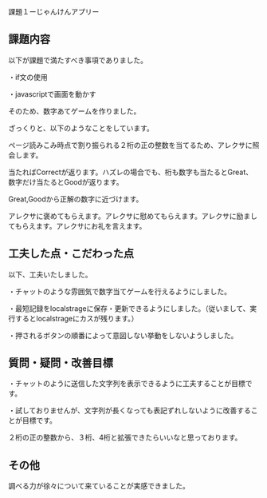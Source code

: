 課題１ーじゃんけんアプリー
<h2>課題内容</h2>
  <p>以下が課題で満たすべき事項でありました。</p>
  <p>・if文の使用</p>
  <p>・javascriptで画面を動かす</p>
  <p>そのため、数字あてゲームを作りました。</p>
  <p>ざっくりと、以下のようなことをしています。</p>
  <p>ページ読みこみ時点で割り振られる２桁の正の整数を当てるため、アレクサに照会します。</p>
  <p>当たればCorrectが返ります。ハズレの場合でも、桁も数字も当たるとGreat、数字だけ当たるとGoodが返ります。</p>
  <p>Great,Goodから正解の数字に近づけます。</p>
  <p>アレクサに褒めてもらえます。アレクサに慰めてもらえます。アレクサに励ましてもらえます。アレクサにお礼を言えます。</p>
<h2>工夫した点・こだわった点</h2>
  <p>以下、工夫いたしました。</p>
  <p>・チャットのような雰囲気で数字当てゲームを行えるようにしました。</p>
  <p>・最短記録をlocalstrageに保存・更新できるようにしました。（従いまして、実行するとlocalstrageにカスが残ります。）</p>
  <p>・押されるボタンの順番によって意図しない挙動をしないようしました。</p>
<h2>質問・疑問・改善目標</h2>
  <p>・チャットのように送信した文字列を表示できるように工夫することが目標です。</p>
  <p>・試しておりませんが、文字列が長くなっても表記ずれしないように改善することが目標です。</p>
  <p>２桁の正の整数から、３桁、4桁と拡張できたらいいなと思っております。</p>
<h2>その他</h2>
  <p>調べる力が徐々について来ていることが実感できました。</p>
